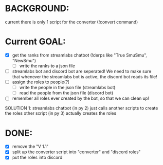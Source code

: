 # BACKGROUND:
current there is only 1 script for the converter (!convert command)

# Current GOAL:
- [X] get the ranks from streamlabs chatbot (!derps like "True SmuSmu", "NewSmu")
  - [ ] write the ranks to a json file
- [ ] streamlabs bot and discord bot are seperated! We need to make sure that whenever the streamlabs bot is active, the discord bot reads its file!
- [ ] assign the roles to people(?)
  - [ ] write the people in the json file (streamlabs bot)
  - [ ] read the people from the json file (discord bot)
- [ ] remember all roles ever created by the bot, so that we can clean up!

SOLUTION 1:
 streamlabs chatbot (in py 2) just calls another scripts to create the roles
 other script (in py 3) actually creates the roles


# DONE:
- [X] remove the "V 1.1"
- [X] split up the converter script into "converter" and "discord roles"
- [X] put the roles into discord
